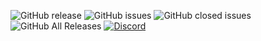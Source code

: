 ![GitHub release](https://img.shields.io/github/release/UzumakiYT/LeafSK.svg?style=for-the-badge)
![GitHub issues](https://img.shields.io/github/issues-raw/UzumakiYT/LeafSK.svg?style=for-the-badge)
![GitHub closed issues](https://img.shields.io/github/issues-closed-raw/UzumakiYT/LeafSK.svg?style=for-the-badge)
![GitHub All Releases](https://img.shields.io/github/downloads/UzumakiYT/LeafSK/total.svg?style=for-the-badge)
[![Discord](https://img.shields.io/discord/512839665166974976.svg?style=for-the-badge)](https://discord.gg/8N4Ch9f)
